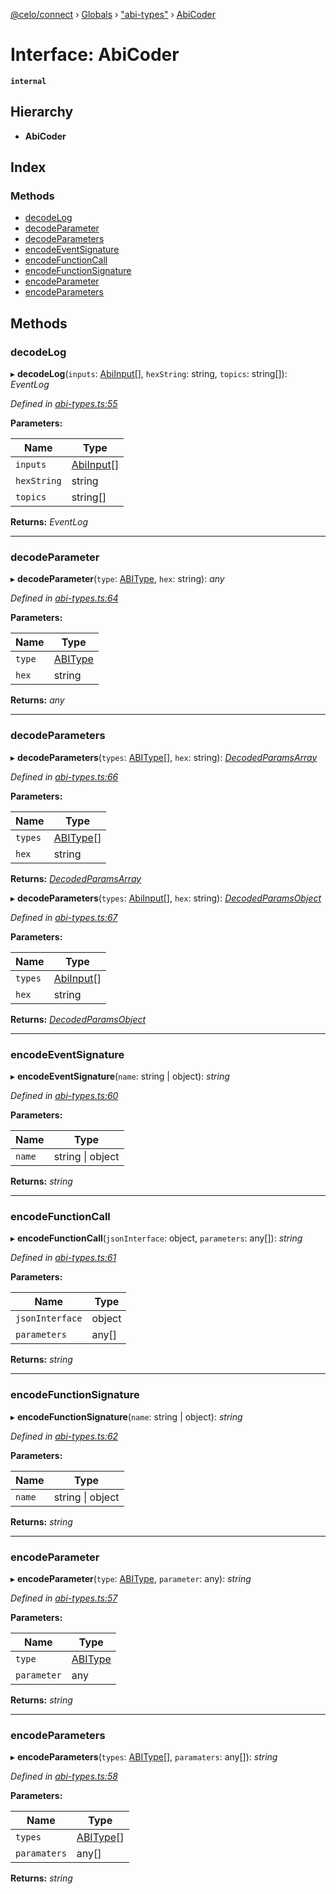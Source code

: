 [@celo/connect](../README.md) › [Globals](../globals.md) › ["abi-types"](../modules/_abi_types_.md) › [AbiCoder](_abi_types_.abicoder.md)

# Interface: AbiCoder

**`internal`** 

## Hierarchy

* **AbiCoder**

## Index

### Methods

* [decodeLog](_abi_types_.abicoder.md#decodelog)
* [decodeParameter](_abi_types_.abicoder.md#decodeparameter)
* [decodeParameters](_abi_types_.abicoder.md#decodeparameters)
* [encodeEventSignature](_abi_types_.abicoder.md#encodeeventsignature)
* [encodeFunctionCall](_abi_types_.abicoder.md#encodefunctioncall)
* [encodeFunctionSignature](_abi_types_.abicoder.md#encodefunctionsignature)
* [encodeParameter](_abi_types_.abicoder.md#encodeparameter)
* [encodeParameters](_abi_types_.abicoder.md#encodeparameters)

## Methods

###  decodeLog

▸ **decodeLog**(`inputs`: [AbiInput](_abi_types_.abiinput.md)[], `hexString`: string, `topics`: string[]): *EventLog*

*Defined in [abi-types.ts:55](https://github.com/celo-org/celo-monorepo/blob/master/packages/sdk/connect/src/abi-types.ts#L55)*

**Parameters:**

Name | Type |
------ | ------ |
`inputs` | [AbiInput](_abi_types_.abiinput.md)[] |
`hexString` | string |
`topics` | string[] |

**Returns:** *EventLog*

___

###  decodeParameter

▸ **decodeParameter**(`type`: [ABIType](../modules/_abi_types_.md#abitype), `hex`: string): *any*

*Defined in [abi-types.ts:64](https://github.com/celo-org/celo-monorepo/blob/master/packages/sdk/connect/src/abi-types.ts#L64)*

**Parameters:**

Name | Type |
------ | ------ |
`type` | [ABIType](../modules/_abi_types_.md#abitype) |
`hex` | string |

**Returns:** *any*

___

###  decodeParameters

▸ **decodeParameters**(`types`: [ABIType](../modules/_abi_types_.md#abitype)[], `hex`: string): *[DecodedParamsArray](_abi_types_.decodedparamsarray.md)*

*Defined in [abi-types.ts:66](https://github.com/celo-org/celo-monorepo/blob/master/packages/sdk/connect/src/abi-types.ts#L66)*

**Parameters:**

Name | Type |
------ | ------ |
`types` | [ABIType](../modules/_abi_types_.md#abitype)[] |
`hex` | string |

**Returns:** *[DecodedParamsArray](_abi_types_.decodedparamsarray.md)*

▸ **decodeParameters**(`types`: [AbiInput](_abi_types_.abiinput.md)[], `hex`: string): *[DecodedParamsObject](_abi_types_.decodedparamsobject.md)*

*Defined in [abi-types.ts:67](https://github.com/celo-org/celo-monorepo/blob/master/packages/sdk/connect/src/abi-types.ts#L67)*

**Parameters:**

Name | Type |
------ | ------ |
`types` | [AbiInput](_abi_types_.abiinput.md)[] |
`hex` | string |

**Returns:** *[DecodedParamsObject](_abi_types_.decodedparamsobject.md)*

___

###  encodeEventSignature

▸ **encodeEventSignature**(`name`: string | object): *string*

*Defined in [abi-types.ts:60](https://github.com/celo-org/celo-monorepo/blob/master/packages/sdk/connect/src/abi-types.ts#L60)*

**Parameters:**

Name | Type |
------ | ------ |
`name` | string &#124; object |

**Returns:** *string*

___

###  encodeFunctionCall

▸ **encodeFunctionCall**(`jsonInterface`: object, `parameters`: any[]): *string*

*Defined in [abi-types.ts:61](https://github.com/celo-org/celo-monorepo/blob/master/packages/sdk/connect/src/abi-types.ts#L61)*

**Parameters:**

Name | Type |
------ | ------ |
`jsonInterface` | object |
`parameters` | any[] |

**Returns:** *string*

___

###  encodeFunctionSignature

▸ **encodeFunctionSignature**(`name`: string | object): *string*

*Defined in [abi-types.ts:62](https://github.com/celo-org/celo-monorepo/blob/master/packages/sdk/connect/src/abi-types.ts#L62)*

**Parameters:**

Name | Type |
------ | ------ |
`name` | string &#124; object |

**Returns:** *string*

___

###  encodeParameter

▸ **encodeParameter**(`type`: [ABIType](../modules/_abi_types_.md#abitype), `parameter`: any): *string*

*Defined in [abi-types.ts:57](https://github.com/celo-org/celo-monorepo/blob/master/packages/sdk/connect/src/abi-types.ts#L57)*

**Parameters:**

Name | Type |
------ | ------ |
`type` | [ABIType](../modules/_abi_types_.md#abitype) |
`parameter` | any |

**Returns:** *string*

___

###  encodeParameters

▸ **encodeParameters**(`types`: [ABIType](../modules/_abi_types_.md#abitype)[], `paramaters`: any[]): *string*

*Defined in [abi-types.ts:58](https://github.com/celo-org/celo-monorepo/blob/master/packages/sdk/connect/src/abi-types.ts#L58)*

**Parameters:**

Name | Type |
------ | ------ |
`types` | [ABIType](../modules/_abi_types_.md#abitype)[] |
`paramaters` | any[] |

**Returns:** *string*
